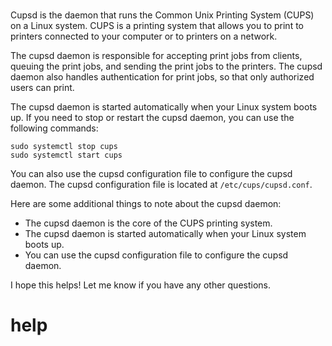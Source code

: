 # 

Cupsd is the daemon that runs the Common Unix Printing System (CUPS) on a Linux system. CUPS is a printing system that allows you to print to printers connected to your computer or to printers on a network.

The cupsd daemon is responsible for accepting print jobs from clients, queuing the print jobs, and sending the print jobs to the printers. The cupsd daemon also handles authentication for print jobs, so that only authorized users can print.

The cupsd daemon is started automatically when your Linux system boots up. If you need to stop or restart the cupsd daemon, you can use the following commands:

```
sudo systemctl stop cups
sudo systemctl start cups
```

You can also use the cupsd configuration file to configure the cupsd daemon. The cupsd configuration file is located at `/etc/cups/cupsd.conf`.

Here are some additional things to note about the cupsd daemon:

* The cupsd daemon is the core of the CUPS printing system.
* The cupsd daemon is started automatically when your Linux system boots up.
* You can use the cupsd configuration file to configure the cupsd daemon.

I hope this helps! Let me know if you have any other questions.




# help 

```

```
